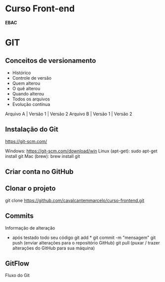 # Curso Front-end
#### EBAC

# GIT
## Conceitos de versionamento
 - Histórico
 - Controle de versão
 - Quem alterou
 - O quê alterou
 - Quando alterou
 - Todos os arquivos
 - Evolução contínua
 
 Arquivo A | Versão 1 | Versão 2
 Arquivo B | Versão 1 | Versão 2

 ## Instalação do Git
 https://git-scm.com/

 Windows: https://git-scm.com/download/win
 Linux (apt-get): sudo apt-get install git
 Mac (brew): brew install git

 ## Criar conta no GitHub
 
 ## Clonar o projeto
 git clone https://github.com/cavalcantemmarcelo/curso-frontend.git

 ## Commits
 Informação de alteração
 - após testado todo seu código
 git add * git commit -m "mensagem" git push (enviar alterações para o repositório GitHub) git pull (puxar / trazer alterações do GitHub para sua máquina)

## GitFlow
Fluxo do Git
